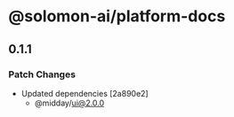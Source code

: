 # @solomon-ai/platform-docs

## 0.1.1

### Patch Changes

- Updated dependencies [2a890e2]
  - @midday/ui@2.0.0
